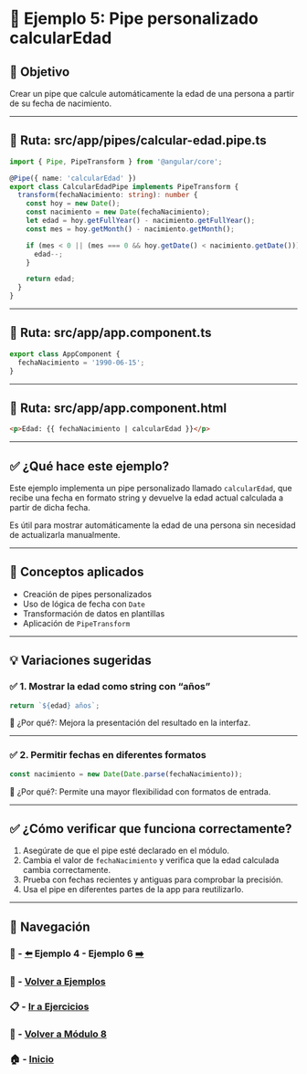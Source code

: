 # 🧪 Ejemplo 5: Pipe personalizado calcularEdad

## 🎯 Objetivo
Crear un pipe que calcule automáticamente la edad de una persona a partir de su fecha de nacimiento.

---

## 📁 Ruta: src/app/pipes/calcular-edad.pipe.ts
```ts
import { Pipe, PipeTransform } from '@angular/core';

@Pipe({ name: 'calcularEdad' })
export class CalcularEdadPipe implements PipeTransform {
  transform(fechaNacimiento: string): number {
    const hoy = new Date();
    const nacimiento = new Date(fechaNacimiento);
    let edad = hoy.getFullYear() - nacimiento.getFullYear();
    const mes = hoy.getMonth() - nacimiento.getMonth();

    if (mes < 0 || (mes === 0 && hoy.getDate() < nacimiento.getDate())) {
      edad--;
    }

    return edad;
  }
}
```

---

## 📁 Ruta: src/app/app.component.ts
```ts
export class AppComponent {
  fechaNacimiento = '1990-06-15';
}
```

---

## 📁 Ruta: src/app/app.component.html
```html
<p>Edad: {{ fechaNacimiento | calcularEdad }}</p>
```

---

## ✅ ¿Qué hace este ejemplo?

Este ejemplo implementa un pipe personalizado llamado `calcularEdad`, que recibe una fecha en formato string y devuelve la edad actual calculada a partir de dicha fecha.

Es útil para mostrar automáticamente la edad de una persona sin necesidad de actualizarla manualmente.

---

## 🧠 Conceptos aplicados

- Creación de pipes personalizados
- Uso de lógica de fecha con `Date`
- Transformación de datos en plantillas
- Aplicación de `PipeTransform`

---

## 💡 Variaciones sugeridas

### ✅ 1. Mostrar la edad como string con “años”

```ts
return `${edad} años`;
```

📌 ¿Por qué?: Mejora la presentación del resultado en la interfaz.

---

### ✅ 2. Permitir fechas en diferentes formatos

```ts
const nacimiento = new Date(Date.parse(fechaNacimiento));
```

📌 ¿Por qué?: Permite una mayor flexibilidad con formatos de entrada.

---

## ✅ ¿Cómo verificar que funciona correctamente?

1. Asegúrate de que el pipe esté declarado en el módulo.
2. Cambia el valor de `fechaNacimiento` y verifica que la edad calculada cambia correctamente.
3. Prueba con fechas recientes y antiguas para comprobar la precisión.
4. Usa el pipe en diferentes partes de la app para reutilizarlo.

---

## 🔁 Navegación

### 🧪 - [⬅️](./Ejemplo_4.md) Ejemplo 4 - Ejemplo 6 [➡️](./Ejemplo_6.md)

### 🧪 - [Volver a Ejemplos](../README.md)

### 📋 - [Ir a Ejercicios](../../Ejercicios/README.md)

### 📘 - [Volver a Módulo 8](../../Modulo_8_Pipes_y_Personalizados.md)

### 🏠 - [Inicio](../../../README.md)
